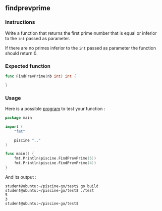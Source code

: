 ## findprevprime

### Instructions

Write a function that returns the first prime number that is equal or inferior to the `int` passed as parameter.

If there are no primes inferior to the `int` passed as parameter the function should return 0.

### Expected function

```go
func FindPrevPrime(nb int) int {

}
```

### Usage

Here is a possible [program](TODO-LINK) to test your function :

```go
package main

import (
	"fmt"

	piscine ".."
)

func main() {
	fmt.Println(piscine.FindPrevPrime(5))
	fmt.Println(piscine.FindPrevPrime(4))
}
```

And its output :

```console
student@ubuntu:~/piscine-go/test$ go build
student@ubuntu:~/piscine-go/test$ ./test
5
3
student@ubuntu:~/piscine-go/test$
```
